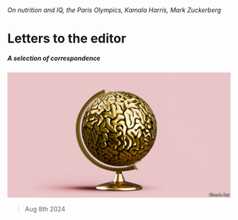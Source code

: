 ###### On nutrition and IQ, the Paris Olympics, Kamala Harris, Mark Zuckerberg

# Letters to the editor 

##### A selection of correspondence 

![image](images/20240713_LDD001.jpg) 

> Aug 8th 2024 


